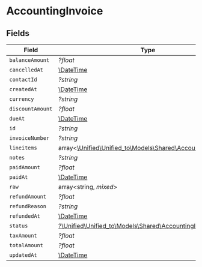 # AccountingInvoice


## Fields

| Field                                                                                                        | Type                                                                                                         | Required                                                                                                     | Description                                                                                                  |
| ------------------------------------------------------------------------------------------------------------ | ------------------------------------------------------------------------------------------------------------ | ------------------------------------------------------------------------------------------------------------ | ------------------------------------------------------------------------------------------------------------ |
| `balanceAmount`                                                                                              | *?float*                                                                                                     | :heavy_minus_sign:                                                                                           | N/A                                                                                                          |
| `cancelledAt`                                                                                                | [\DateTime](https://www.php.net/manual/en/class.datetime.php)                                                | :heavy_minus_sign:                                                                                           | N/A                                                                                                          |
| `contactId`                                                                                                  | *?string*                                                                                                    | :heavy_minus_sign:                                                                                           | N/A                                                                                                          |
| `createdAt`                                                                                                  | [\DateTime](https://www.php.net/manual/en/class.datetime.php)                                                | :heavy_minus_sign:                                                                                           | N/A                                                                                                          |
| `currency`                                                                                                   | *?string*                                                                                                    | :heavy_minus_sign:                                                                                           | N/A                                                                                                          |
| `discountAmount`                                                                                             | *?float*                                                                                                     | :heavy_minus_sign:                                                                                           | N/A                                                                                                          |
| `dueAt`                                                                                                      | [\DateTime](https://www.php.net/manual/en/class.datetime.php)                                                | :heavy_minus_sign:                                                                                           | N/A                                                                                                          |
| `id`                                                                                                         | *?string*                                                                                                    | :heavy_minus_sign:                                                                                           | N/A                                                                                                          |
| `invoiceNumber`                                                                                              | *?string*                                                                                                    | :heavy_minus_sign:                                                                                           | N/A                                                                                                          |
| `lineitems`                                                                                                  | array<[\Unified\Unified_to\Models\Shared\AccountingLineitem](../../Models/Shared/AccountingLineitem.md)>     | :heavy_minus_sign:                                                                                           | N/A                                                                                                          |
| `notes`                                                                                                      | *?string*                                                                                                    | :heavy_minus_sign:                                                                                           | N/A                                                                                                          |
| `paidAmount`                                                                                                 | *?float*                                                                                                     | :heavy_minus_sign:                                                                                           | N/A                                                                                                          |
| `paidAt`                                                                                                     | [\DateTime](https://www.php.net/manual/en/class.datetime.php)                                                | :heavy_minus_sign:                                                                                           | N/A                                                                                                          |
| `raw`                                                                                                        | array<string, *mixed*>                                                                                       | :heavy_minus_sign:                                                                                           | N/A                                                                                                          |
| `refundAmount`                                                                                               | *?float*                                                                                                     | :heavy_minus_sign:                                                                                           | N/A                                                                                                          |
| `refundReason`                                                                                               | *?string*                                                                                                    | :heavy_minus_sign:                                                                                           | N/A                                                                                                          |
| `refundedAt`                                                                                                 | [\DateTime](https://www.php.net/manual/en/class.datetime.php)                                                | :heavy_minus_sign:                                                                                           | N/A                                                                                                          |
| `status`                                                                                                     | [?\Unified\Unified_to\Models\Shared\AccountingInvoiceStatus](../../Models/Shared/AccountingInvoiceStatus.md) | :heavy_minus_sign:                                                                                           | N/A                                                                                                          |
| `taxAmount`                                                                                                  | *?float*                                                                                                     | :heavy_minus_sign:                                                                                           | N/A                                                                                                          |
| `totalAmount`                                                                                                | *?float*                                                                                                     | :heavy_minus_sign:                                                                                           | N/A                                                                                                          |
| `updatedAt`                                                                                                  | [\DateTime](https://www.php.net/manual/en/class.datetime.php)                                                | :heavy_minus_sign:                                                                                           | N/A                                                                                                          |